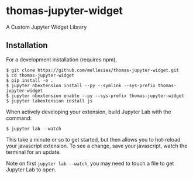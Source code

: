 thomas-jupyter-widget
===============================

A Custom Jupyter Widget Library

Installation
------------

For a development installation (requires npm),

    $ git clone https://github.com/mellesies/thomas-jupyter-widget.git
    $ cd thomas-jupyter-widget
    $ pip install -e .
    $ jupyter nbextension install --py --symlink --sys-prefix thomas-jupyter-widget
    $ jupyter nbextension enable --py --sys-prefix thomas-jupyter-widget
    $ jupyter labextension install js

When actively developing your extension, build Jupyter Lab with the command:

    $ jupyter lab --watch

This take a minute or so to get started, but then allows you to hot-reload your javascript extension.
To see a change, save your javascript, watch the terminal for an update.

Note on first `jupyter lab --watch`, you may need to touch a file to get Jupyter Lab to open.

